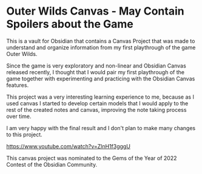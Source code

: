 # Outer Wilds Canvas - May Contain Spoilers about the Game

This is a vault for Obsidian that contains a Canvas Project that was made to understand and organize information from my first playthrough of the game Outer Wilds.

Since the game is very exploratory and non-linear and Obsidian Canvas released recently, I thought that I would pair my first playthrough of the game together with experimenting and practicing with the Obsidian Canvas features.
 
This project was a very interesting learning experience to me, because as I used canvas I started to develop certain models that I would apply to the rest of the created notes and canvas, improving the note taking process over time.

I am very happy with the final result and I don't plan to make many changes to this project.

https://www.youtube.com/watch?v=ZlnH1f3gggU

This canvas project was nominated to the Gems of the Year of 2022 Contest of the Obsidian Community.


